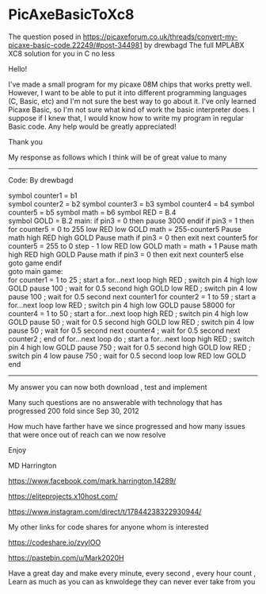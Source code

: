 # PicAxeBasicToXc8
The question posed  in https://picaxeforum.co.uk/threads/convert-my-picaxe-basic-code.22249/#post-344981 by drewbagd
The full MPLABX  XC8 solution  for you in C  no less 

Hello!

I've made a small program for my picaxe 08M chips that works pretty well. However, I want to be able to put it into different programming languages (C, Basic, etc) and I'm not sure the best way to go about it. I've only learned Picaxe Basic, so I'm not sure what kind of work the basic interpreter does. I suppose if I knew that, I would know how to write my program in regular Basic code. Any help would be greatly appreciated!

Thank you

My response as follows  which I think will be of great  value to many 

 ********************************************************************
Code: By drewbagd

symbol counter1 = b1         
symbol counter2 = b2
symbol counter3 = b3
symbol counter4 = b4
symbol counter5 = b5
symbol math = b6
symbol RED = B.4            
symbol GOLD = B.2
main:
    if pin3 = 0 then pause 3000 endif
    if pin3 = 1 then
	for counter5 = 0 to 255
		low RED
		low GOLD 
		math = 255-counter5
		Pause math
		high RED
		high GOLD 
		Pause math
		if pin3 = 0 then exit
		next counter5
	for counter5 = 255 to 0 step - 1
		low RED
		low GOLD 
		math = math + 1
		Pause math
		high RED
		high GOLD 
		Pause math
		if pin3 = 0 then exit
		next counter5
	else goto game
	endif		
	goto main
game:   
    for counter1 = 1 to 25     ; start a for...next loop
        high RED                   ; switch pin 4 high
        low GOLD
        pause 100                  ; wait for 0.5 second
        high GOLD
        low RED                   ; switch pin 4 low
        pause 100                 ; wait for 0.5 second
    next counter1
    for counter2 = 1 to 59     ; start a for...next loop
        low RED                   ; switch pin 4 high
        low GOLD
        pause 58000 
         for counter4 = 1 to 50     ; start a for...next loop
     		high RED                   ; switch pin 4 high
        	low GOLD
        	pause 50                  ; wait for 0.5 second
        	high GOLD
        	low RED                   ; switch pin 4 low
        	pause 50                 ; wait for 0.5 second
    	    next counter4      			 ; wait for 0.5 second
    next counter2                  ; end of for...next loop
    do				     ; start a for...next loop
        high RED                   ; switch pin 4 high
        low GOLD
        pause 750                  ; wait for 0.5 second
        high GOLD
        low RED                   ; switch pin 4 low
        pause 750                 ; wait for 0.5 second
    loop
    low RED
    low GOLD
end
*******************************************************************


My answer  you can  now both download , test and implement 

Many  such questions are no answerable  with technology that has progressed 200 fold since Sep 30, 2012 

How much have farther  have we since progressed and how many  issues that were once out of reach  can we now resolve 

Enjoy 

MD Harrington 

https://www.facebook.com/mark.harrington.14289/

https://eliteprojects.x10host.com/


https://www.instagram.com/direct/t/17844238322930944/

My other links for code  shares  for  anyone  whom is interested  

https://codeshare.io/zyylOO

https://pastebin.com/u/Mark2020H

 Have a great  day and make every minute, every second , every hour count  , Learn as much as you can  as knwoldege they can never ever take from you 



